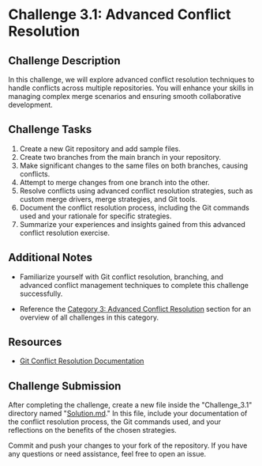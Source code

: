 # Challenge 3.1: Advanced Conflict Resolution

## Challenge Description

In this challenge, we will explore advanced conflict resolution techniques to handle conflicts across multiple repositories. You will enhance your skills in managing complex merge scenarios and ensuring smooth collaborative development.

## Challenge Tasks

1. Create a new Git repository and add sample files.
2. Create two branches from the main branch in your repository.
3. Make significant changes to the same files on both branches, causing conflicts.
4. Attempt to merge changes from one branch into the other.
5. Resolve conflicts using advanced conflict resolution strategies, such as custom merge drivers, merge strategies, and Git tools.
6. Document the conflict resolution process, including the Git commands used and your rationale for specific strategies.
7. Summarize your experiences and insights gained from this advanced conflict resolution exercise.

## Additional Notes

- Familiarize yourself with Git conflict resolution, branching, and advanced conflict management techniques to complete this challenge successfully.

- Reference the [Category 3: Advanced Conflict Resolution](../about_3.md) section for an overview of all challenges in this category.

## Resources

- [Git Conflict Resolution Documentation](https://git-scm.com/book/en/v2/Git-Branching-Basic-Branching-and-Merging)

## Challenge Submission

After completing the challenge, create a new file inside the "Challenge_3.1" directory named "[Solution.md](./Solution.md)." In this file, include your documentation of the conflict resolution process, the Git commands used, and your reflections on the benefits of the chosen strategies.

Commit and push your changes to your fork of the repository. If you have any questions or need assistance, feel free to open an issue.
